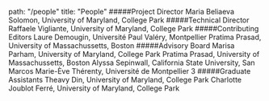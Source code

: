 path: "/people"
title: "People"
#####Project Director 
Maria Beliaeva Solomon, University of Maryland, College Park
#####Technical Director
Raffaele Vigliante, University of Maryland, College Park
#####Contributing Editors
Laure Demougin, Université Paul Valéry, Montpellier 
Pratima Prasad, University of Massachussetts, Boston
#####Advisory Board
Marisa Parham, University of Maryland, College Park
Pratima Prasad, University of Massachussetts, Boston
Alyssa Sepinwall, California State University, San Marcos
Marie-Ève Thérenty, Université de Montpellier 3
#####Graduate Assistants
Theavy Din, University of Maryland, College Park
Charlotte Joublot Ferré, University of Maryland, College Park